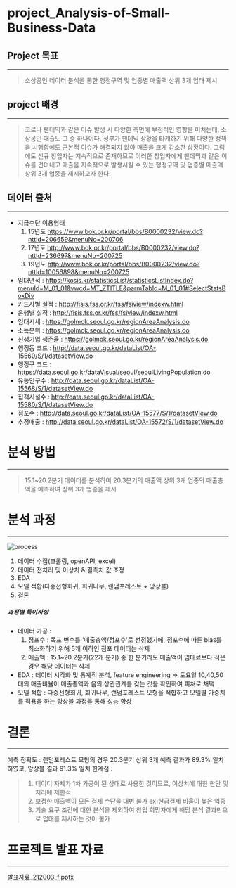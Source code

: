 # project_Analysis-of-Small-Business-Data

## Project 목표
---
> 소상공인 데이터 분석을 통한 행정구역 및 업종별 매출액 상위 3개 업태 제시

## project 배경
---
> 코로나 팬데믹과 같은 이슈 발생 시 다양한 측면에 부정적인 영향을 미치는데, 소상공인 매출도 그 중 하나이다. 정부가 팬데믹 상황을 타개하기 위해 다양한 정책을 시행함에도 근본적 이슈가 해결되지 않아 매출을 크게 감소한 상황이다. 그럼에도 신규 창업자는 지속적으로 존재하므로 이러한 창업자에게 팬데믹과 같은 이슈를 견뎌내고 매출을 지속적으로 발생시킬 수 있는 행정구역 및 업종별 매출액 상위 3개 업종을 제시하고자 한다.

## 데이터 출처
---
- 지급수단 이용형태
	1. 15년도 https://www.bok.or.kr/portal/bbs/B0000232/view.do?nttId=206659&menuNo=200706
	2. 17년도 http://www.bok.or.kr/portal/bbs/B0000232/view.do?nttId=236697&menuNo=200725
	3. 19년도 http://www.bok.or.kr/portal/bbs/B0000232/view.do?nttId=10056898&menuNo=200725
- 임대면적 : https://kosis.kr/statisticsList/statisticsListIndex.do?menuId=M_01_01&vwcd=MT_ZTITLE&parmTabId=M_01_01#SelectStatsBoxDiv
- 카드사별 실적 : http://fisis.fss.or.kr/fss/fsiview/indexw.html
- 은행별 실적 : http://fisis.fss.or.kr/fss/fsiview/indexw.html
- 임대시세 : https://golmok.seoul.go.kr/regionAreaAnalysis.do
- 소득분위 : https://golmok.seoul.go.kr/regionAreaAnalysis.do
- 신생기업 생존율 : https://golmok.seoul.go.kr/regionAreaAnalysis.do
- 행정동 코드 : http://data.seoul.go.kr/dataList/OA-15560/S/1/datasetView.do
- 행정구 코드 : https://data.seoul.go.kr/dataVisual/seoul/seoulLivingPopulation.do
- 유동인구수 : http://data.seoul.go.kr/dataList/OA-15568/S/1/datasetView.do
- 집객시설수 : http://data.seoul.go.kr/dataList/OA-15580/S/1/datasetView.do
- 점포수 : http://data.seoul.go.kr/dataList/OA-15577/S/1/datasetView.do
- 추정매출 : http://data.seoul.go.kr/dataList/OA-15572/S/1/datasetView.do

# 분석 방법
---
> 15.1~20.2분기 데이터를 분석하여 20.3분기의 매출액 상위 3개 업종의 매출총액을 예측하여 상위 3개 업종을 제시

# 분석 과정
---
![process](https://user-images.githubusercontent.com/74341192/106696709-9df50800-6620-11eb-9f69-ff4a0e58a94b.png)

 1. 데이터 수집(크롤링, openAPI, excel)
 2. 데이터 전처리 및 이상치 & 결측치 값 조정
 3. EDA
 4. 모델 적합(다중선형회귀, 회귀나무, 랜덤포레스트 + 앙상블)
 5. 결론

##### 과정별 특이사항
- 데이터 가공 :
	1. 점포수 : 목표 변수를 '매출총액/점포수'로 선정했기에, 점포수에 따른 bias를 최소화하기 위해 5개 이하인 점포 데이터는 삭제
	2. 매출액 : 15.1~20.2분기(22개 분기) 중 한 분기라도 매출액이 임대료보다 적은 경우 해당 데이터는 삭제
- EDA : 데이터 시각화 및 통계적 분석, feature engineering => 토요일 10,40,50대의 매출비율이 매출총액과 음의 상관관계를 갖는 것을 확인하여 피쳐로 채택
- 모델 적합 : 다중선형회귀, 회귀나무, 랜덤포레스트 모형을 적합하고 모델별 가중치를 적용을 하는 앙상블 과정을 통해 성능 향상

# 결론
---
예측 정확도 : 랜덤포레스트 모형의 경우 20.3분기 상위 3개 예측 결과가 89.3% 일치하였고, 앙상블 결과 91.3% 일치
한계점 : 
> 1. 데이터 자체가 1차 가공이 된 상태로 사용한 것이므로, 이상치에 대한 판단 및 처리에 제한적
> 2. 보정한 매출액이 모든 결제 수단을 대변 불가 ex)현금결제 비율이 높은 업종
> 3. 기술 요구 조건에 대한 분석을 제외하여 창업 희망자에게 해당 분석 결과만으로 업태를 제시하는 것이 불가

# 프로젝트 발표 자료
---
[발표자료_212003_f.pptx](https://github.com/changyong93/project_Analysis-of-small_business-Data/files/5916475/_212003_f.pptx)


		
